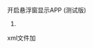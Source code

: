 开启悬浮窗显示APP (测试版)

1.
xml文件加
 <activity android:name="com.plugin.float.FloatingMainActivity"></activity>

 <service android:name="com.plugin.float.FloatingVideoService"></service>